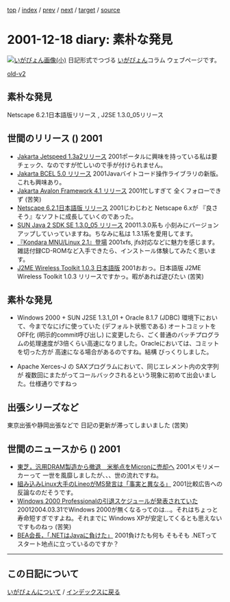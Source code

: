 [top](https://igapyon.github.io/diary/) 
 / [index](https://igapyon.github.io/diary/2001/index.html) 
 / [prev](https://igapyon.github.io/diary/2001/ig011220.html) 
 / [next](https://igapyon.github.io/diary/2001/ig011212.html) 
 / [target](https://igapyon.github.io/diary/2001/ig011218.html) 
 / [source](https://github.com/igapyon/diary/blob/gh-pages/2001/ig011218.html.src.md) 

2001-12-18 diary: 素朴な発見
=====================================================================================================
[![いがぴょん画像(小)](https://igapyon.github.io/diary/images/iga200306s.jpg "いがぴょん")](https://igapyon.github.io/diary/memo/memoigapyon.html) 日記形式でつづる [いがぴょん](https://igapyon.github.io/diary/memo/memoigapyon.html)コラム ウェブページです。

[old-v2](ig011218-orig.html)

## 素朴な発見

Netscape 6.2.1日本語版リリース , J2SE 1.3.0_05リリース


## 世間のリリース () 2001

* [Jakarta Jetspeed 1.3a2リリース](http://jakarta.apache.org/jetspeed/site/index.html)  2001ポータルに興味を持っている私は要チェック、なのですが忙しいので手が付けられません。
* [Jakarta BCEL 5.0 リリース](http://jakarta.apache.org/bcel/)  2001Javaバイトコード操作ライブラリの新版。これも興味あり。
* [Jakarta Avalon Framework 4.1 リリース](http://jakarta.apache.org/builds/jakarta-avalon/release/framework/)  2001忙しすぎて 全くフォローできず (苦笑)
* [Netscape 6.2.1日本語版 リリース](http://www.forest.impress.co.jp/article/2001/12/14/netscape621j.html)  2001じわじわと Netscape 6.xが 『良さそう』なソフトに成長していくのであった。
* [SUN Java 2 SDK SE 1.3.0_05 リリース](http://java.sun.com/products/archive/j2se/1.3.0_05/index.html)  20011.3.0系も 小刻みにバージョンアップしていっていますね。ちなみに私は 1.3.1系を愛用してます。
* [『Kondara MNU/Linux 2.1』登場](http://linux.ascii24.com/linux/news/today/2001/12/14/632069-000.html)  2001xfs, jfs対応などに魅力を感じます。雑誌付録CD-ROMなど入手できたら、インストール体験してみたく思います。
* [J2ME Wireless Toolkit 1.0.3 日本語版](http://java.sun.com/products/j2mewtoolkit/ja_download.html)  2001おおっ。日本語版 J2ME Wireless Toolkit 1.0.3 リリースですかっ。暇があれば遊びたい (苦笑)

## 素朴な発見

* Windows 2000 + SUN J2SE 1.3.1_01 + Oracle 8.1.7 (JDBC) 環境下において、今までなにげに使っていた
  (デフォルト状態である) オートコミットを OFF化 (明示的commit呼び出し) に変更したら、ごく普通のバッチプログラムの処理速度が3倍くらい高速になりました。Oracleにおいては、コミットを切った方が
  高速になる場合があるのですね。結構 びっくりしました。
  
* Apache Xerces-J の SAXプログラムにおいて、同じエレメント内の文字列が 複数回にまたがってコールバックされるという現象に初めて出会いました。仕様通りですねっ

## 出張シリーズなど

東京出張や静岡出張などで 日記の更新が滞ってしまいました (苦笑)

## 世間のニュースから () 2001

* [東芝，汎用DRAM製造から撤退　米拠点をMicronに売却へ](http://www.zdnet.co.jp/news/bursts/0112/18/08.html)  2001メモリメーカーって 一世を風靡しましたが、、、世の流れですね。
* [組み込みLinux大手のLineoがMS発言は「事実と異なる」](http://www.zdnet.co.jp/news/0112/18/b_1217_05.html)  2001比較広告への反論なのだそうです。
* [Windows 2000 Professionalの引退スケジュールが発表されていた](http://www.zdnet.co.jp/news/0112/18/b_1217_01.html)  20012004.03.31でWindows 2000が無くなるってのは…。それはちょっと寿命短すぎですよね。それまでに Windows XPが安定してくるとも思えないですものねっ (苦笑)
* [BEA会長，「.NETはJavaに負けた」](http://www.zdnet.co.jp/news/0112/12/b_1211_08.html)  2001負けたも何も そもそも .NETって スタート地点に立っているのですか？

----------------------------------------------------------------------------------------------------

## この日記について
[いがぴょんについて](https://igapyon.github.io/diary/memo/memoigapyon.html) / [インデックスに戻る](https://igapyon.github.io/diary/idxall.html)
